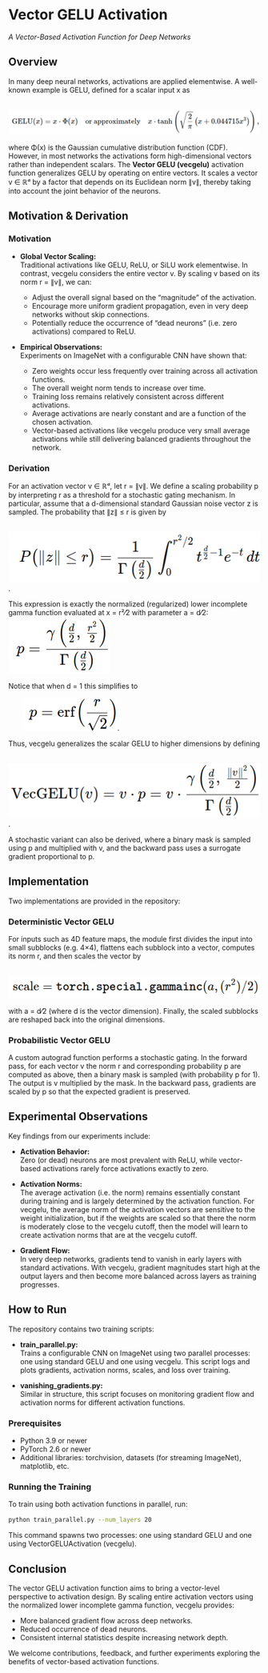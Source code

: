 # Vector GELU Activation  
_A Vector-Based Activation Function for Deep Networks_

## Overview

In many deep neural networks, activations are applied elementwise. A well-known example is GELU, defined for a scalar input x as

  ![](readme_images/both.png)

where Φ(x) is the Gaussian cumulative distribution function (CDF). However, in most networks the activations form high-dimensional vectors rather than independent scalars. The **Vector GELU (vecgelu)** activation function generalizes GELU by operating on entire vectors. It scales a vector v ∈ ℝᵈ by a factor that depends on its Euclidean norm ∥v∥, thereby taking into account the joint behavior of the neurons.

## Motivation & Derivation

### Motivation

- **Global Vector Scaling:**  
  Traditional activations like GELU, ReLU, or SiLU work elementwise. In contrast, vecgelu considers the entire vector v. By scaling v based on its norm r = ∥v∥, we can:
  - Adjust the overall signal based on the “magnitude” of the activation.
  - Encourage more uniform gradient propagation, even in very deep networks without skip connections.
  - Potentially reduce the occurrence of “dead neurons” (i.e. zero activations) compared to ReLU.

- **Empirical Observations:**  
  Experiments on ImageNet with a configurable CNN have shown that:
  - Zero weights occur less frequently over training across all activation functions.
  - The overall weight norm tends to increase over time.
  - Training loss remains relatively consistent across different activations.
  - Average activations are nearly constant and are a function of the chosen activation.
  - Vector-based activations like vecgelu produce very small average activations while still delivering balanced gradients throughout the network.

### Derivation

For an activation vector v ∈ ℝᵈ, let r = ∥v∥. We define a scaling probability p by interpreting r as a threshold for a stochastic gating mechanism. In particular, assume that a d-dimensional standard Gaussian noise vector z is sampled. The probability that ∥z∥ ≤ r is given by

 ![](readme_images/prob.png).

This expression is exactly the normalized (regularized) lower incomplete gamma function evaluated at x = r²⁄2 with parameter a = d⁄2:
![](readme_images/reg_incomplete_gamma.png) 

Notice that when d = 1 this simplifies to

  ![](readme_images/d1.png).

Thus, vecgelu generalizes the scalar GELU to higher dimensions by defining

  ![](readme_images/vecgelu.png).

A stochastic variant can also be derived, where a binary mask is sampled using p and multiplied with v, and the backward pass uses a surrogate gradient proportional to p.

## Implementation

Two implementations are provided in the repository:

### Deterministic Vector GELU

For inputs such as 4D feature maps, the module first divides the input into small subblocks (e.g. 4×4), flattens each subblock into a vector, computes its norm r, and then scales the vector by

  ![](readme_images/gammainc.png)

with a = d⁄2 (where d is the vector dimension). Finally, the scaled subblocks are reshaped back into the original dimensions.

### Probabilistic Vector GELU

A custom autograd function performs a stochastic gating. In the forward pass, for each vector v the norm r and corresponding probability p are computed as above, then a binary mask is sampled (with probability p for 1). The output is v multiplied by the mask. In the backward pass, gradients are scaled by p so that the expected gradient is preserved.

## Experimental Observations

Key findings from our experiments include:

- **Activation Behavior:**  
  Zero (or dead) neurons are most prevalent with ReLU, while vector-based activations rarely force activations exactly to zero.
  
- **Activation Norms:**  
  The average activation (i.e. the norm) remains essentially constant during training and is largely determined by the activation function. For vecgelu, the average norm of the activation vectors are sensitive to the weight initialization, but if the weights are scaled so that there the norm is moderately close to the vecgelu cutoff, then the model will learn to create activation norms that are at the vecgelu cutoff. 

- **Gradient Flow:**  
  In very deep networks, gradients tend to vanish in early layers with standard activations. With vecgelu, gradient magnitudes start high at the output layers and then become more balanced across layers as training progresses.

## How to Run

The repository contains two training scripts:

- **train_parallel.py:**  
  Trains a configurable CNN on ImageNet using two parallel processes: one using standard GELU and one using vecgelu. This script logs and plots gradients, activation norms, scales, and loss over training.

- **vanishing_gradients.py:**  
  Similar in structure, this script focuses on monitoring gradient flow and activation norms for different activation functions.

### Prerequisites

- Python 3.9 or newer  
- PyTorch 2.6 or newer  
- Additional libraries: torchvision, datasets (for streaming ImageNet), matplotlib, etc.

### Running the Training

To train using both activation functions in parallel, run:

```bash
python train_parallel.py --num_layers 20
```

This command spawns two processes: one using standard GELU and one using VectorGELUActivation (vecgelu).

## Conclusion

The vector GELU activation function aims to bring a vector-level perspective to activation design. By scaling entire activation vectors using the normalized lower incomplete gamma function, vecgelu provides:
- More balanced gradient flow across deep networks.
- Reduced occurrence of dead neurons.
- Consistent internal statistics despite increasing network depth.

We welcome contributions, feedback, and further experiments exploring the benefits of vector-based activation functions.
